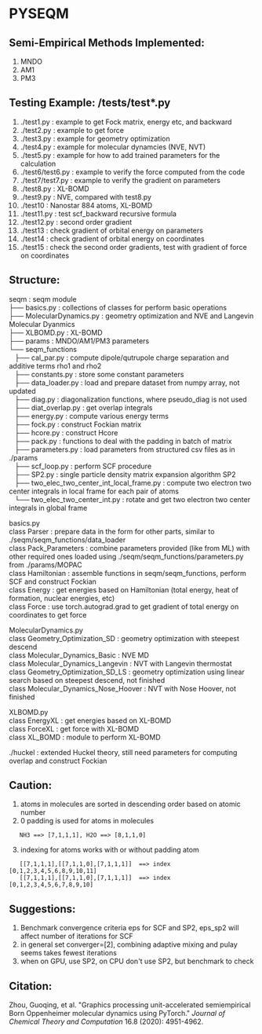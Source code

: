 # PYSEQM

## Semi-Empirical Methods Implemented:
1. MNDO
2. AM1
3. PM3

## Testing Example: /tests/test*.py
1. ./test1.py : example to get Fock matrix, energy etc, and backward
2. ./test2.py : example to get force
3. ./test3.py : example for geometry optimization
4. ./test4.py : example for molecular dynamcies (NVE, NVT)
5. ./test5.py : example for how to add trained parameters for the calculation
6. ./test6/test6.py : example to verify the force computed from the code
7. ./test7/test7.py : example to verify the gradient on parameters
8. ./test8.py : XL-BOMD
9. ./test9.py : NVE, compared with test8.py
10. ./test10  : Nanostar 884 atoms, XL-BOMD
11. ./test11.py : test scf_backward recursive formula
12. ./test12.py : second order gradient
13. ./test13 : check gradient of orbital energy on parameters
14. ./test14 : check gradient of orbital energy on coordinates
15. ./test15 : check the second order gradients, test with gradient of force on coordinates

## Structure:

seqm : seqm module  
├── basics.py : collections of classes for perform basic operations  
├── MolecularDynamics.py : geometry optimization and NVE and Langevin Molecular Dyanmics  
├── XLBOMD.py : XL-BOMD  
├── params : MNDO/AM1/PM3 parameters  
└── seqm_functions  
    ├── cal_par.py : compute dipole/qutrupole charge separation and additive terms rho1 and rho2  
    ├── constants.py : store some constant parameters  
    ├── data_loader.py : load and prepare dataset from numpy array, not updated  
    ├── diag.py : diagonalization functions, where pseudo_diag is not used  
    ├── diat_overlap.py : get overlap integrals  
    ├── energy.py : compute various energy terms  
    ├── fock.py : construct Fockian matrix  
    ├── hcore.py : construct Hcore  
    ├── pack.py : functions to deal with the padding in batch of matrix  
    ├── parameters.py : load parameters from structured csv files as in ./params  
    ├── scf_loop.py : perform SCF procedure  
    ├── SP2.py : single particle density matrix expansion algorithm SP2  
    ├── two_elec_two_center_int_local_frame.py : compute two electron two center integrals in local frame for each pair of atoms  
    └── two_elec_two_center_int.py : rotate and get two electron two center integrals in global frame  

basics.py  
  class Parser : prepare data in the form for other parts, similar to ./seqm/seqm_functions/data_loader  
  class Pack_Parameters : combine parameters provided (like from ML) with other required ones loaded using ./seqm/seqm_functions/parameters.py from ./params/MOPAC  
  class Hamiltonian : assemble functions in seqm/seqm_functions, perform SCF and construct Fockian  
  class Energy : get energies based on Hamiltonian (total energy, heat of formation, nuclear energies, etc)  
  class Force : use torch.autograd.grad to get gradient of total energy on coordinates to get force  

MolecularDynamics.py  
  class Geometry_Optimization_SD : geometry optimization with steepest descend  
  class Molecular_Dynamics_Basic : NVE MD  
  class Molecular_Dynamics_Langevin : NVT with Langevin thermostat  
  class Geometry_Optimization_SD_LS : geometry optimization using linear search based on steepest descend, not finished  
  class Molecular_Dynamics_Nose_Hoover : NVT with Nose Hoover, not finished  

XLBOMD.py  
  class EnergyXL : get energies based on XL-BOMD  
  class ForceXL : get force with XL-BOMD  
  class XL_BOMD : module to perform XL-BOMD  

./huckel : extended Huckel theory, still need parameters for computing overlap and construct Fockian

## Caution:

1. atoms in molecules are sorted in descending order based on atomic number
2. 0 padding is used for atoms in molecules
```
   NH3 ==> [7,1,1,1], H2O ==> [8,1,1,0]
```
3. indexing for atoms works with or without padding atom
```
   [[7,1,1,1],[[7,1,1,0],[7,1,1,1]]  ==> index [0,1,2,3,4,5,6,8,9,10,11]
   [[7,1,1,1],[[7,1,1,0],[7,1,1,1]]  ==> index [0,1,2,3,4,5,6,7,8,9,10]
```

## Suggestions:
1. Benchmark convergence criteria eps for SCF and SP2, eps_sp2 will affect number of iterations for SCF
2. in general set converger=[2], combining adaptive mixing and pulay seems takes fewest iterations
3. when on GPU, use SP2, on CPU don't use SP2, but benchmark to check


## Citation:
Zhou, Guoqing, et al. "Graphics processing unit-accelerated semiempirical Born Oppenheimer molecular dynamics using PyTorch." *Journal of Chemical Theory and Computation* 16.8 (2020): 4951-4962.